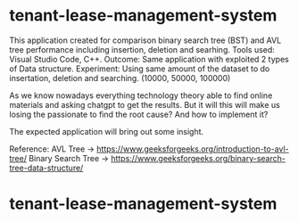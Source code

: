 # tenant-lease-management-system

This application created for comparison binary search tree (BST) and AVL tree performance including insertion, deletion and searhing.
Tools used: Visual Studio Code, C++.
Outcome: Same application with exploited 2 types of Data structure.
Experiment: Using same amount of the dataset to do insertation, deletion and searching. (10000, 50000, 100000)

As we know nowadays everything technology theory able to find online materials and asking chatgpt to get the results. 
But it will this will make us losing the passionate to find the root cause? And how to implement it?

The expected application will bring out some insight.

Reference: 
AVL Tree -> https://www.geeksforgeeks.org/introduction-to-avl-tree/
Binary Search Tree -> https://www.geeksforgeeks.org/binary-search-tree-data-structure/

# tenant-lease-management-system

